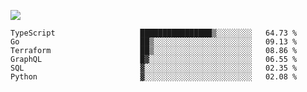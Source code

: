 ![](https://github-profile-summary-cards.vercel.app/api/cards/profile-details?username=igtm&theme=dracula)
<!--START_SECTION:waka-->

```text
TypeScript                   ████████████████▒░░░░░░░░   64.73 %
Go                           ██▒░░░░░░░░░░░░░░░░░░░░░░   09.13 %
Terraform                    ██▒░░░░░░░░░░░░░░░░░░░░░░   08.86 %
GraphQL                      █▓░░░░░░░░░░░░░░░░░░░░░░░   06.55 %
SQL                          ▓░░░░░░░░░░░░░░░░░░░░░░░░   02.35 %
Python                       ▓░░░░░░░░░░░░░░░░░░░░░░░░   02.08 %
```

<!--END_SECTION:waka-->
